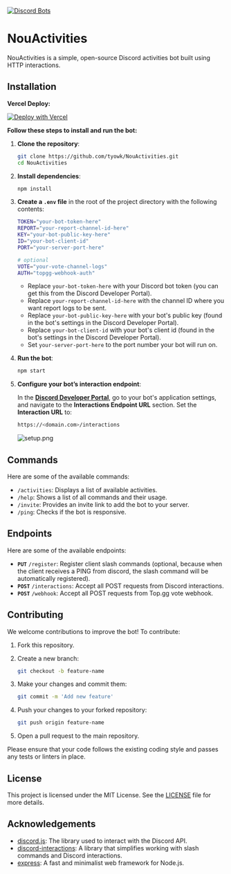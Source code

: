 [![Discord Bots](https://top.gg/api/widget/1305829720213950474.svg)](https://top.gg/bot/1305829720213950474/invite)

# NouActivities

NouActivities is a simple, open-source Discord activities bot built using HTTP interactions.

## Installation

**Vercel Deploy:**

[![Deploy with Vercel](https://vercel.com/button)](https://vercel.com/new/clone?repository-url=https%3A%2F%2Fgithub.com%2Ftyowk%2FNouActivities%2Ftree%2Fmain&env=TOKEN,KEY,ID,REPORT,VOTE,AUTH&project-name=activities&repository-name=activities)

**Follow these steps to install and run the bot:**
1. **Clone the repository**:

   ```bash
   git clone https://github.com/tyowk/NouActivities.git
   cd NouActivities
   ```

2. **Install dependencies**:

   ```bash
   npm install
   ```

3. **Create a `.env` file** in the root of the project directory with the following contents:

   ```bash
   TOKEN="your-bot-token-here"
   REPORT="your-report-channel-id-here"
   KEY="your-bot-public-key-here"
   ID="your-bot-client-id"
   PORT="your-server-port-here"
   
   # optional
   VOTE="your-vote-channel-logs"
   AUTH="topgg-webhook-auth"
   ```

   - Replace `your-bot-token-here` with your Discord bot token (you can get this from the Discord Developer Portal).
   - Replace `your-report-channel-id-here` with the channel ID where you want report logs to be sent.
   - Replace `your-bot-public-key-here` with your bot's public key (found in the bot's settings in the Discord Developer Portal).
   - Replace `your-bot-client-id` with your bot's client id (found in the bot's settings in the Discord Developer Portal).
   - Set `your-server-port-here` to the port number your bot will run on.

4. **Run the bot**:

   ```bash
   npm start
   ```

5. **Configure your bot’s interaction endpoint**:

   In the **[Discord Developer Portal](https://discord.com/developers/applications)**, go to your bot's application settings, and navigate to the **Interactions Endpoint URL** section. Set the **Interaction URL** to:

   ```bash
   https://<domain.com>/interactions
   ```
   ![setup.png](https://github.com/user-attachments/assets/046627ea-234b-4d13-8329-444037d260ec)
## Commands

Here are some of the available commands:

- `/activities`: Displays a list of available activities.
- `/help`: Shows a list of all commands and their usage.
- `/invite`: Provides an invite link to add the bot to your server.
- `/ping`: Checks if the bot is responsive.

## Endpoints

Here are some of the available endpoints:

- **`PUT`** `/register`: Register client slash commands (optional, because when the client receives a PING from discord, the slash command will be automatically registered).
- **`POST`** `/interactions`: Accept all POST requests from Discord interactions.
- **`POST`** `/webhook`: Accept all POST requests from Top.gg vote webhook.

## Contributing

We welcome contributions to improve the bot! To contribute:

1. Fork this repository.
2. Create a new branch:

   ```bash
   git checkout -b feature-name
   ```

3. Make your changes and commit them:

   ```bash
   git commit -m 'Add new feature'
   ```

4. Push your changes to your forked repository:

   ```bash
   git push origin feature-name
   ```

5. Open a pull request to the main repository.

Please ensure that your code follows the existing coding style and passes any tests or linters in place.

## License

This project is licensed under the MIT License. See the [LICENSE](https://github.com/tyowk/NouActivities/tree/main/LICENSE) file for more details.

## Acknowledgements

- [discord.js](https://discord.js.org/): The library used to interact with the Discord API.
- [discord-interactions](https://www.npmjs.com/package/discord-interactions): A library that simplifies working with slash commands and Discord interactions.
- [express](https://www.npmjs.com/package/express): A fast and minimalist web framework for Node.js.
